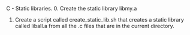 C - Static libraries.
0. Create the static library libmy.a
1. Create a script called create_static_lib.sh that creates a static library called liball.a from all the .c files that are in the current directory.
